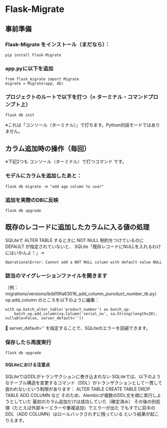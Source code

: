 # Flask-Migrate
## 事前準備

### Flask-Migrate をインストール（まだなら）：
    pip install Flask-Migrate

### app.pyに以下を追加
    from flask_migrate import Migrate
    migrate = Migrate(app, db)

### プロジェクトのルートで以下を打つ（= ターミナル・コマンドプロンプト上）
    flask db init
※これは「コンソール（ターミナル）」で打ちます。Python対話モードではありません。


## カラム追加時の操作（毎回）
※下記2つも コンソール（ターミナル）で打つコマンド です。
### モデルにカラムを追加したあと：
    flask db migrate -m "add age column to user"

### 追加を実際のDBに反映
    flask db upgrade

## 既存のレコードに追加したカラムに入る値の処理
SQLiteで ALTER TABLE するときに NOT NULL 制約をつけているのに DEFAULT が指定されていないと、
SQLite「既存レコードにNULLを入れるわけにはいかんよ！」→ 

    OperationalError: Cannot add a NOT NULL column with default value NULL

### 該当のマイグレーションファイルを開きます
（例：migrations/versions/bdd19fa63016_add_column_puroduct_number_tb.py）
op.add_column のところを以下のように編集：

    with op.batch_alter_table('product_number') as batch_op:
        batch_op.add_column(sa.Column('serial_no', sa.String(length=20), nullable=False, server_default=''))
🔸 server_default='' を指定することで、SQLiteのエラーを回避できます。

### 保存したら再度実行
    flask db upgrade



#### SQLiteにおける注意点
SQLiteではDDLがトランザクションに巻き込まれない
SQLiteでは、以下のようなテーブル構造を変更するコマンド（DDL）がトランザクションとして一貫して扱われないという制限があります：
ALTER TABLE
CREATE TABLE
DROP TABLE
ADD COLUMN など
そのため、Alembicが複数のDDL文を順に実行しようとしていた
最初のカラム追加だけは成功していた（確定済み）
その後の別処理（たとえば外部キーエラーや重複追加）でエラーが出た
でもすでに前半のDDL（ADD COLUMN）はロールバックされずに残っている
という結果が起こりえます。
    